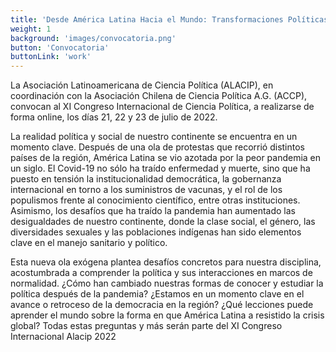 ```yaml
---
title: 'Desde América Latina Hacia el Mundo: Transformaciones Políticas Post-pandemia'
weight: 1
background: 'images/convocatoria.png'
button: 'Convocatoria'
buttonLink: 'work'
---
```


La Asociación Latinoamericana de Ciencia Política (ALACIP), en coordinación con la Asociación Chilena de Ciencia Política A.G. (ACCP), convocan al XI Congreso Internacional de Ciencia Política, a realizarse de forma online, los días 21, 22 y 23 de julio de 2022.

La realidad política y social de nuestro continente se encuentra en un momento clave. Después de una ola de protestas que recorrió distintos países de la región, América Latina se vio azotada por la peor pandemia en un siglo. El Covid-19 no sólo ha traído enfermedad y muerte, sino que ha puesto en tensión la institucionalidad democrática, la gobernanza internacional en torno a los suministros de vacunas, y el rol de los populismos frente al conocimiento científico, entre otras instituciones. Asimismo, los desafíos que ha traído la pandemia han aumentado las desigualdades de nuestro continente, donde la clase social, el género, las diversidades sexuales y las poblaciones indígenas han sido elementos clave en el manejo sanitario y político.

Esta nueva ola exógena plantea desafíos concretos para nuestra disciplina, acostumbrada a comprender la política y sus interacciones en marcos de normalidad. ¿Cómo han cambiado nuestras formas de conocer y estudiar la política después de la pandemia? ¿Estamos en un momento clave en el avance o retroceso de la democracia en la región? ¿Qué lecciones puede aprender el mundo sobre la forma en que América Latina a resistido la crisis global? Todas estas preguntas y más serán parte del XI Congreso Internacional Alacip 2022